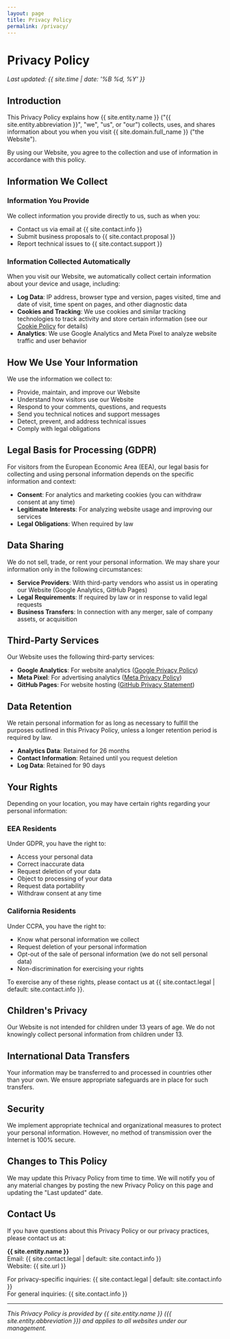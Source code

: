 ```yaml
---
layout: page
title: Privacy Policy
permalink: /privacy/
---
```


# Privacy Policy

*Last updated: {{ site.time | date: '%B %d, %Y' }}*

## Introduction

This Privacy Policy explains how {{ site.entity.name }} ("{{ site.entity.abbreviation }}", "we", "us", or "our") collects, uses, and shares information about you when you visit {{ site.domain.full_name }} ("the Website").

By using our Website, you agree to the collection and use of information in accordance with this policy.

## Information We Collect

### Information You Provide

We collect information you provide directly to us, such as when you:
- Contact us via email at {{ site.contact.info }}
- Submit business proposals to {{ site.contact.proposal }}
- Report technical issues to {{ site.contact.support }}

### Information Collected Automatically

When you visit our Website, we automatically collect certain information about your device and usage, including:

- **Log Data**: IP address, browser type and version, pages visited, time and date of visit, time spent on pages, and other diagnostic data
- **Cookies and Tracking**: We use cookies and similar tracking technologies to track activity and store certain information (see our [Cookie Policy](/cookies/) for details)
- **Analytics**: We use Google Analytics and Meta Pixel to analyze website traffic and user behavior

## How We Use Your Information

We use the information we collect to:

- Provide, maintain, and improve our Website
- Understand how visitors use our Website
- Respond to your comments, questions, and requests
- Send you technical notices and support messages
- Detect, prevent, and address technical issues
- Comply with legal obligations

## Legal Basis for Processing (GDPR)

For visitors from the European Economic Area (EEA), our legal basis for collecting and using personal information depends on the specific information and context:

- **Consent**: For analytics and marketing cookies (you can withdraw consent at any time)
- **Legitimate Interests**: For analyzing website usage and improving our services
- **Legal Obligations**: When required by law

## Data Sharing

We do not sell, trade, or rent your personal information. We may share your information only in the following circumstances:

- **Service Providers**: With third-party vendors who assist us in operating our Website (Google Analytics, GitHub Pages)
- **Legal Requirements**: If required by law or in response to valid legal requests
- **Business Transfers**: In connection with any merger, sale of company assets, or acquisition

## Third-Party Services

Our Website uses the following third-party services:

- **Google Analytics**: For website analytics ([Google Privacy Policy](https://policies.google.com/privacy))
- **Meta Pixel**: For advertising analytics ([Meta Privacy Policy](https://www.facebook.com/privacy/explanation))
- **GitHub Pages**: For website hosting ([GitHub Privacy Statement](https://docs.github.com/en/github/site-policy/github-privacy-statement))

## Data Retention

We retain personal information for as long as necessary to fulfill the purposes outlined in this Privacy Policy, unless a longer retention period is required by law.

- **Analytics Data**: Retained for 26 months
- **Contact Information**: Retained until you request deletion
- **Log Data**: Retained for 90 days

## Your Rights

Depending on your location, you may have certain rights regarding your personal information:

### EEA Residents

Under GDPR, you have the right to:
- Access your personal data
- Correct inaccurate data
- Request deletion of your data
- Object to processing of your data
- Request data portability
- Withdraw consent at any time

### California Residents

Under CCPA, you have the right to:
- Know what personal information we collect
- Request deletion of your personal information
- Opt-out of the sale of personal information (we do not sell personal data)
- Non-discrimination for exercising your rights

To exercise any of these rights, please contact us at {{ site.contact.legal | default: site.contact.info }}.

## Children's Privacy

Our Website is not intended for children under 13 years of age. We do not knowingly collect personal information from children under 13.

## International Data Transfers

Your information may be transferred to and processed in countries other than your own. We ensure appropriate safeguards are in place for such transfers.

## Security

We implement appropriate technical and organizational measures to protect your personal information. However, no method of transmission over the Internet is 100% secure.

## Changes to This Policy

We may update this Privacy Policy from time to time. We will notify you of any material changes by posting the new Privacy Policy on this page and updating the "Last updated" date.

## Contact Us

If you have questions about this Privacy Policy or our privacy practices, please contact us at:

**{{ site.entity.name }}**  
Email: {{ site.contact.legal | default: site.contact.info }}  
Website: {{ site.url }}

For privacy-specific inquiries: {{ site.contact.legal | default: site.contact.info }}  
For general inquiries: {{ site.contact.info }}

---

*This Privacy Policy is provided by {{ site.entity.name }} ({{ site.entity.abbreviation }}) and applies to all websites under our management.*